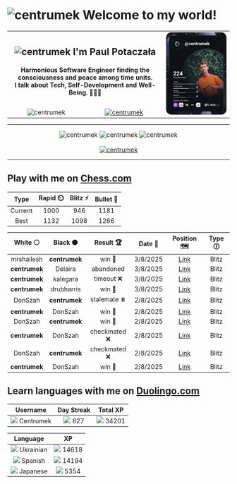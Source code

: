 <h1>
  <img
    src="https://emojis.slackmojis.com/emojis/images/1531849430/4246/blob-sunglasses.gif"
    width="30"
    alt="centrumek"
  />
  Welcome to my world!
</h1>

<table>
  <tbody>
    <tr>
      <td align="center" width="70%" colspan="2">
        <h2>
          <img
            src="https://raw.githubusercontent.com/MartinHeinz/MartinHeinz/master/wave.gif"
            width="30px"
            alt="centrumek"
          />
          I'm Paul Potaczała
        </h2>
        <h4>
          Harmonious Software Engineer finding the consciousness and peace among time units.
          <br/>
          I talk about Tech, Self-Development and Well-Being. 🌿🧘🚀
        </h4>
      </td>
      <td width="30%" rowspan="2">
        <a href="https://app.daily.dev/centrumek">
          <img
            src="./devcard.svg"
            alt="centrumek"
          />
        </a>
      </td>
    </tr>
    <tr align="center">
      <td>
        <img
          src="https://komarev.com/ghpvc/?username=centrumek&label=visitors&color=0e75b6&style=flat"
          alt="centrumek"
        >
      </td>
      <td>
        <a href="https://stackoverflow.com/users/14496012/centrumek">
          <img
            src="https://stackoverflow.com/users/flair/14496012.png?theme=dark"
            alt="centrumek"
          >
        </a>
      </td>
    </tr>
  </tbody>
</table>

---
<div align="center">
  <img 
    src="https://github-readme-stats.vercel.app/api?username=centrumek&show_icons=true&count_private=true&theme=dark&hide_border=true&hide=issues,contribs&bg_color=00000000"
    alt="centrumek"
  />
  <img
    src="https://github-readme-stats.vercel.app/api/top-langs/?username=centrumek&layout=compact&hide_border=true&theme=dark&bg_color=00000000&langs_count=6&exclude_repo=air-statistic-app"
    alt="centrumek"
  />
  <img 
    src="https://github-readme-streak-stats.herokuapp.com?user=centrumek&theme=dark&hide_border=true&background=FFFFFF00"
    alt="centrumek"
  />
  <br/>
  <br/>
  <a href="https://www.buymeacoffee.com/centrumek">
    <img
      src="https://cdn.buymeacoffee.com/buttons/v2/default-orange.png"
      height="50"
      width="210"
      alt="centrumek"
    />
  </a>
</div>

---

## Play with me on [Chess.com](https://www.chess.com/member/centrumek)

<div align="center">
<!--START_SECTION:chessStats-->
<!-- Automatically generated with https://github.com/Balastrong/chess-stats-action -->

| Type | Rapid ⏲️ | Blitz ⚡ | Bullet 🔫 |
|:---:|:---:|:---:|:---:|
| Current | 1000 | 946 | 1181 |
| Best | 1132 | 1098 | 1266 |

| White ⚪ | Black ⚫ | Result 🏆 | Date 📅 | Position 🗺️ | Type 🕕 |
|:---:|:---:|:---:|:---:|:---:|:---:|
| mrshailesh | **centrumek** | win 🥇 | 3/8/2025 | <a href="http://www.ee.unb.ca/cgi-bin/tervo/fen.pl?select=8/7p/6pP/p2k4/PP1P4/3R3P/1K6/8 w - - 3 45">Link</a> | Blitz |
| **centrumek** | Delaira | abandoned  | 3/8/2025 | <a href="http://www.ee.unb.ca/cgi-bin/tervo/fen.pl?select=8/8/5p2/8/8/8/4K1k1/5q2 w - - 0 50">Link</a> | Blitz |
| **centrumek** | kalegara | timeout ❌ | 3/8/2025 | <a href="http://www.ee.unb.ca/cgi-bin/tervo/fen.pl?select=1R6/1R1n2kp/p1p3p1/4q1P1/4p2P/4PbK1/2r5/8 w - - 5 40">Link</a> | Blitz |
| **centrumek** | drubharris | win 🥇 | 3/8/2025 | <a href="http://www.ee.unb.ca/cgi-bin/tervo/fen.pl?select=r1b1k2r/p1n2p2/2p1pR1p/6p1/2P3P1/3B3P/PP1B4/RN4K1 b kq - 0 20">Link</a> | Blitz |
| DonSzah | **centrumek** | stalemate ⏸️ | 2/8/2025 | <a href="http://www.ee.unb.ca/cgi-bin/tervo/fen.pl?select=Q7/2k1K3/8/8/1Q6/8/8/8 b - - 0 72">Link</a> | Blitz |
| **centrumek** | DonSzah | win 🥇 | 2/8/2025 | <a href="http://www.ee.unb.ca/cgi-bin/tervo/fen.pl?select=4Rk2/3p4/3N1K1p/8/r4P2/8/8/8 b - - 1 40">Link</a> | Blitz |
| DonSzah | **centrumek** | win 🥇 | 2/8/2025 | <a href="http://www.ee.unb.ca/cgi-bin/tervo/fen.pl?select=rn2k1nr/2p2pb1/1p1p2p1/p5Bp/2P4P/1P2Pb2/P7/2R1KB1q w kq - 0 21">Link</a> | Blitz |
| **centrumek** | DonSzah | checkmated ❌ | 2/8/2025 | <a href="http://www.ee.unb.ca/cgi-bin/tervo/fen.pl?select=2r2k2/1Rp2p2/3p4/6B1/p1P5/P4R2/4Q1K1/6qr w - - 3 35">Link</a> | Blitz |
| DonSzah | **centrumek** | checkmated ❌ | 2/8/2025 | <a href="http://www.ee.unb.ca/cgi-bin/tervo/fen.pl?select=1k1r4/1Qp5/1p6/2N5/1p6/P3K3/5P2/7R b - - 3 29">Link</a> | Blitz |
| **centrumek** | DonSzah | win 🥇 | 2/8/2025 | <a href="http://www.ee.unb.ca/cgi-bin/tervo/fen.pl?select=8/2R2p2/1Pkp2b1/p1pq4/8/1RK5/P6r/8 b - - 11 41">Link</a> | Blitz |

<!--END_SECTION:chessStats-->
</div>

## Learn languages with me on [Duolingo.com](https://www.duolingo.com/profile/Centrumek)

<div align="center">
<!--START_SECTION:duolingoStats-->
<!-- Automatically generated with https://github.com/centrumek/duolingo-readme-stats-->

| Username | Day Streak | Total XP |
|:---:|:---:|:---:|
| <img src="https://raw.githubusercontent.com/centrumek/duolingo-readme-stats/main/assets/duolingo.png" height="12"> Centrumek | <img src="https://raw.githubusercontent.com/centrumek/duolingo-readme-stats/main/assets/streakinactive.svg" height="12"> 827 | <img src="https://raw.githubusercontent.com/centrumek/duolingo-readme-stats/main/assets/xp.svg" height="12"> 34201 | <img src="https://raw.githubusercontent.com/centrumek/duolingo-readme-stats/main/assets/xp.svg" height="12"> 0 |

| Language | XP |
|:---:|:---:|
| <img src="https://raw.githubusercontent.com/centrumek/duolingo-readme-stats/main/assets/langs/ukrainian.svg" height="12"> Ukrainian | <img src="https://raw.githubusercontent.com/centrumek/duolingo-readme-stats/main/assets/xp.svg" height="12"> 14618 |
| <img src="https://raw.githubusercontent.com/centrumek/duolingo-readme-stats/main/assets/langs/spanish.svg" height="12"> Spanish | <img src="https://raw.githubusercontent.com/centrumek/duolingo-readme-stats/main/assets/xp.svg" height="12"> 14194 |
| <img src="https://raw.githubusercontent.com/centrumek/duolingo-readme-stats/main/assets/langs/japanese.svg" height="12"> Japanese | <img src="https://raw.githubusercontent.com/centrumek/duolingo-readme-stats/main/assets/xp.svg" height="12"> 5354 |

<!--END_SECTION:duolingoStats-->
</div>
<!--
**centrumek/centrumek** is a ✨ _special_ ✨ repository because its `README.md` (this file) appears on your GitHub profile.

Here are some ideas to get you started:

- 🔭 I’m currently working on ...
- 🌱 I’m currently learning ...
- 👯 I’m looking to collaborate on ...
- 🤔 I’m looking for help with ...
- 💬 Ask me about ...
- 📫 How to reach me: ...
- 😄 Pronouns: ...
- ⚡ Fun fact: ...
-->
